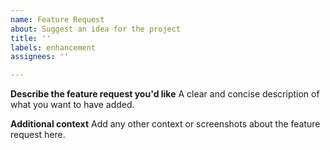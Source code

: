 ```yaml
---
name: Feature Request
about: Suggest an idea for the project
title: ''
labels: enhancement
assignees: ''

---
```


**Describe the feature request you'd like**
A clear and concise description of what you want to have added.

**Additional context**
Add any other context or screenshots about the feature request here.
